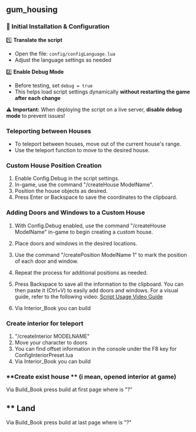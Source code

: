 
## gum_housing 

### 📌 Initial Installation & Configuration  

1️⃣ **Translate the script**  
   - Open the file: `config/configLanguage.lua`  
   - Adjust the language settings as needed  

2️⃣ **Enable Debug Mode**  
   - Before testing, set `debug = true`  
   - This helps load script settings dynamically **without restarting the game after each change**  

⚠️ **Important:** When deploying the script on a live server, **disable debug mode** to prevent issues!  



### Teleporting between Houses
- To teleport between houses, move out of the current house's range.
- Use the teleport function to move to the desired house.






### **Custom House Position Creation**
1. Enable Config.Debug in the script settings.
2. In-game, use the command "/createHouse ModelName".
3. Position the house objects as desired.
4. Press Enter or Backspace to save the coordinates to the clipboard.

### **Adding Doors and Windows to a Custom House**
1. With Config.Debug enabled, use the command "/createHouse ModelName" in-game to begin creating a custom house.
2. Place doors and windows in the desired locations.
3. Use the command "/createPosition ModelName 1" to mark the position of each door and window.
4. Repeat the process for additional positions as needed.
5. Press Backspace to save all the information to the clipboard. You can then paste it (Ctrl+V) to easily add doors and windows.
For a visual guide, refer to the following video: [Script Usage Video Guide](https://youtu.be/QnCAQtMmEM8)

6. Via Interior_Book you can build





### **Create interior for teleport**
1. "/createInterior MODELNAME"
2. Move your character to doors
3. You can find offset information in the console under the F8 key for ConfigInteriorPreset.lua
4. Via Interior_Book you can build




### **Create exist house ** (i mean, opened interior at game)
Via Build_Book press build at first page where is "?"

## ** Land 
Via Build_Book press build at last page where is "?"

